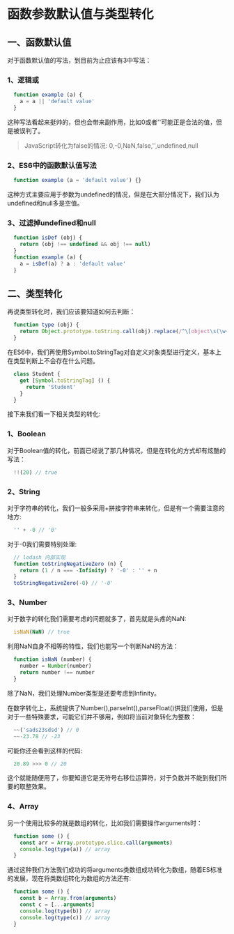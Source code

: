 # 函数参数默认值与类型转化

## 一、函数默认值

  对于函数默认值的写法，到目前为止应该有3中写法：

### 1、逻辑或

```JavaScript
  function example (a) {
    a = a || 'default value'
  }
```

  这种写法看起来挺帅的，但也会带来副作用，比如0或者''可能正是合法的值，但是被误判了。

> JavaScript转化为false的情况: 0,-0,NaN,false,'',undefined,null

### 2、ES6中的函数默认值写法

```JavaScript
  function example (a = 'default value') {}
```

  这种方式主要应用于参数为undefined的情况，但是在大部分情况下，我们认为undefined和null多是空值。

### 3、过滤掉undefined和null

```JavaScript
  function isDef (obj) {
    return (obj !== undefined && obj !== null)
  }
  function example (a) {
    a = isDef(a) ? a : 'default value'
  }
```

## 二、类型转化

  再说类型转化时，我们应该要知道如何去判断：

```JavaScript
  function type (obj) {
    return Object.prototype.toString.call(obj).replace(/^\[object\s(\w+)\]$/g, '$1').toLowerCase()
  }
```

  在ES6中，我们再使用Symbol.toStringTag对自定义对象类型进行定义，基本上在类型判断上不会存在什么问题。

```JavaScript
  class Student {
    get [Symbol.toStringTag] () {
      return 'Student'
    }
  }
```

  接下来我们看一下相关类型的转化:

### 1、Boolean

  对于Boolean值的转化，前面已经说了那几种情况，但是在转化的方式却有炫酷的写法：

```JavaScript
  !!(20) // true
```

### 2、String

  对于字符串的转化，我们一般多采用+拼接字符串来转化，但是有一个需要注意的地方:

```JavaScript
  '' + -0 // '0'
```

  对于-0我们需要特别处理:

```JavaScript
  // lodash 内部实现
  function toStringNegativeZero (n) {
    return (1 / n === -Infinity) ? '-0' : '' + n
  }
  toStringNegativeZero(-0) // '-0'
```

### 3、Number

  对于数字的转化我们需要考虑的问题就多了，首先就是头疼的NaN:

```JavaScript
  isNaN(NaN) // true
```

  利用NaN自身不相等的特性，我们也能写一个判断NaN的方法：

```JavaScript
  function isNaN (number) {
    number = Number(number)
    return number !== number
  }
```

  除了NaN，我们处理Number类型是还要考虑到Infinity。

  在数字转化上，系统提供了Number(),parseInt(),parseFloat()供我们使用，但是对于一些特殊要求，可能它们并不够用，例如将当前对象转化为整数：

```JavaScript
  ~~('sads23sdsd') // 0
  ~~-23.78 // -23
```

  可能你还会看到这样的代码:

```JavaScript
  20.89 >>> 0 // 20
```

  这个就能随便用了，你要知道它是无符号右移位运算符，对于负数并不能到我们所要的取整效果。

### 4、Array

  另一个使用比较多的就是数组的转化，比如我们需要操作arguments时：

```JavaScript
  function some () {
    const arr = Array.prototype.slice.call(arguments)
    console.log(type(a)) // array
  }
```

  通过这种我们方法我们成功的将arguments类数组成功转化为数组，随着ES标准的发展，现在将类数组转化为数组的方法还有:

```JavaScript
  function some () {
    const b = Array.from(arguments)
    const c = [...arguments]
    console.log(type(b)) // array
    console.log(type(c)) // array
  }
```